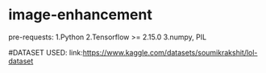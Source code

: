 # image-enhancement


pre-requests:
1.Python
2.Tensorflow >= 2.15.0
3.numpy, PIL


#DATASET USED:
link:https://www.kaggle.com/datasets/soumikrakshit/lol-dataset

